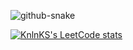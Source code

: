 ![github-snake](https://github.com/user-attachments/assets/ec340aee-10d9-4765-b671-dd5acaae77f4)

[![KnlnKS's LeetCode stats](https://leetcode-stats-six.vercel.app/api?username=nymphernus)](https://github.com/nymphernus/github-readme)

